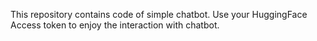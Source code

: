This repository contains code of simple chatbot. Use your HuggingFace Access token to enjoy the interaction with chatbot.
